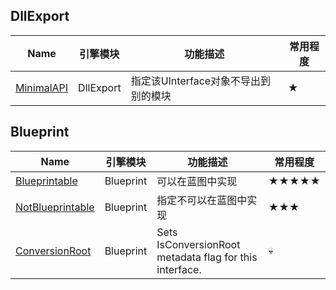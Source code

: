 ## DllExport

| Name                                                         | 引擎模块  | 功能描述                                                | 常用程度 |
| ------------------------------------------------------------ | --------- | ------------------------------------------------------- | -------- |
| [MinimalAPI](UINTERFACE/UHT/MinimalAPI.md)                   | DllExport | 指定该UInterface对象不导出到别的模块                    | ★        |


## Blueprint

| Name                                                         | 引擎模块  | 功能描述                                                | 常用程度 |
| ------------------------------------------------------------ | --------- | ------------------------------------------------------- | -------- |
| [Blueprintable](UINTERFACE/Blueprint/Blueprintable/Blueprintable.md) | Blueprint | 可以在蓝图中实现                                        | ★★★★★    |
| [NotBlueprintable](UINTERFACE/Blueprint/NotBlueprintable/NotBlueprintable.md) | Blueprint | 指定不可以在蓝图中实现                                  | ★★★      |
| [ConversionRoot](UINTERFACE/UHT/ConversionRoot.md)           | Blueprint | Sets IsConversionRoot metadata flag for this interface. | 💀        |

